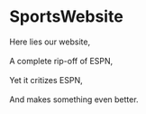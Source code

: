 # SportsWebsite
Here lies our website,
<br>
<br>
A complete rip-off of ESPN,
<br>
<br>
Yet it critizes ESPN,
<br>
<br>
And makes something even better.